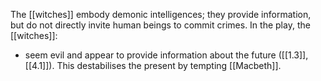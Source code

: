 The [[witches]] embody demonic intelligences; they provide information, but do not directly invite human beings to commit crimes. In the play, the [[witches]]:

- seem evil and appear to provide information about the future ([[1.3]], [[4.1]]). This destabilises the present by tempting [[Macbeth]]. 